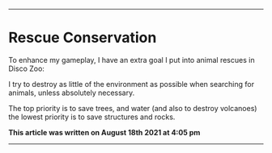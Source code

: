 
***

# Rescue Conservation

To enhance my gameplay, I have an extra goal I put into animal rescues in Disco Zoo:

I try to destroy as little of the environment as possible when searching for animals, unless absolutely necessary.

The top priority is to save trees, and water (and also to destroy volcanoes) the lowest priority is to save structures and rocks.

**This article was written on August 18th 2021 at 4:05 pm**

***
